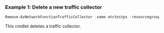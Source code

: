### Example 1: Delete a new traffic collector
```powershell
Remove-AzNetworkFunctionTrafficCollector -name atctestps -resourcegroupname SEA-Cust10
```

This cmdlet deletes a traffic collector.
